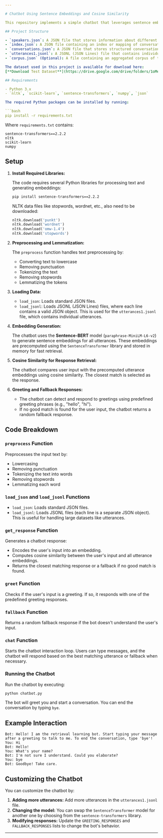 ```yaml
---

# Chatbot Using Sentence Embeddings and Cosine Similarity

This repository implements a simple chatbot that leverages sentence embeddings and cosine similarity to retrieve responses from a predefined set of utterances. The chatbot responds to user inputs based on the closest matching utterance, and can handle basic greetings as well as fallback when no good match is found. This project also allows for easy extension by adding more utterances or customizing the model.

## Project Structure

- `speakers.json`: A JSON file that stores information about different speakers (not used in the core chatbot logic but can be utilized for speaker identification in advanced scenarios).
- `index.json`: A JSON file containing an index or mapping of conversation IDs (not directly used in this code but can be useful for organizing larger conversation datasets).
- `conversations.json`: A JSON file that stores structured conversation data.
- `utterances1.jsonl`: A JSONL (JSON Lines) file that contains individual utterances with their associated metadata (e.g., utterance ID and text). This file is where the chatbot retrieves its responses from.
- `corpus.json` (Optional): A file containing an aggregated corpus of text data. This can be used if you prefer to process a larger set of utterances at once.

The dataset used in this project is available for download here:
[**Download Test Dataset**](https://drive.google.com/drive/folders/1oMe132eTxh37Az8UDHZLk5F433j_SmS9?usp=sharing)

## Requirements

- Python 3.x
- `nltk`, `scikit-learn`, `sentence-transformers`, `numpy`, `json`

The required Python packages can be installed by running:

```bash
pip install -r requirements.txt
```

Where `requirements.txt` contains:
```
sentence-transformers==2.2.2
nltk
scikit-learn
numpy
```

## Setup

1. **Install Required Libraries:**

   The code requires several Python libraries for processing text and generating embeddings:

   ```bash
   pip install sentence-transformers==2.2.2
   ```

   NLTK data files like stopwords, wordnet, etc., also need to be downloaded:

   ```python
   nltk.download('punkt')
   nltk.download('wordnet')
   nltk.download('omw-1.4')
   nltk.download('stopwords')
   ```

2. **Preprocessing and Lemmatization:**

   The `preprocess` function handles text preprocessing by:
   - Converting text to lowercase
   - Removing punctuation
   - Tokenizing the text
   - Removing stopwords
   - Lemmatizing the tokens

3. **Loading Data:**

   - `load_json`: Loads standard JSON files.
   - `load_jsonl`: Loads JSONL (JSON Lines) files, where each line contains a valid JSON object. This is used for the `utterances1.jsonl` file, which contains individual utterances.

4. **Embedding Generation:**

   The chatbot uses the **Sentence-BERT** model (`paraphrase-MiniLM-L6-v2`) to generate sentence embeddings for all utterances. These embeddings are precomputed using the `SentenceTransformer` library and stored in memory for fast retrieval.

5. **Cosine Similarity for Response Retrieval:**

   The chatbot compares user input with the precomputed utterance embeddings using cosine similarity. The closest match is selected as the response.

6. **Greeting and Fallback Responses:**

   - The chatbot can detect and respond to greetings using predefined greeting phrases (e.g., "hello", "hi").
   - If no good match is found for the user input, the chatbot returns a random fallback response.

## Code Breakdown

### `preprocess` Function
Preprocesses the input text by:
- Lowercasing
- Removing punctuation
- Tokenizing the text into words
- Removing stopwords
- Lemmatizing each word

### `load_json` and `load_jsonl` Functions
- `load_json`: Loads standard JSON files.
- `load_jsonl`: Loads JSONL files (each line is a separate JSON object). This is useful for handling large datasets like utterances.

### `get_response` Function
Generates a chatbot response:
- Encodes the user's input into an embedding.
- Computes cosine similarity between the user's input and all utterance embeddings.
- Returns the closest matching response or a fallback if no good match is found.

### `greet` Function
Checks if the user's input is a greeting. If so, it responds with one of the predefined greeting responses.

### `fallback` Function
Returns a random fallback response if the bot doesn't understand the user's input.

### `chat` Function
Starts the chatbot interaction loop. Users can type messages, and the chatbot will respond based on the best matching utterance or fallback when necessary.

### Running the Chatbot
Run the chatbot by executing:

```bash
python chatbot.py
```

The bot will greet you and start a conversation. You can end the conversation by typing `bye`.

## Example Interaction

```
Bot: Hello! I am the retrieval learning bot. Start typing your message after a greeting to talk to me. To end the conversation, type 'bye'!
You: Hi
Bot: Hello!
You: What's your name?
Bot: I'm not sure I understand. Could you elaborate?
You: bye
Bot: Goodbye! Take care.
```

## Customizing the Chatbot

You can customize the chatbot by:
1. **Adding more utterances:** Add more utterances in the `utterances1.jsonl` file.
2. **Changing the model:** You can swap the `SentenceTransformer` model for another one by choosing from the `sentence-transformers` library.
3. **Modifying responses:** Update the `GREETING_RESPONSES` and `FALLBACK_RESPONSES` lists to change the bot's behavior.
---
```

